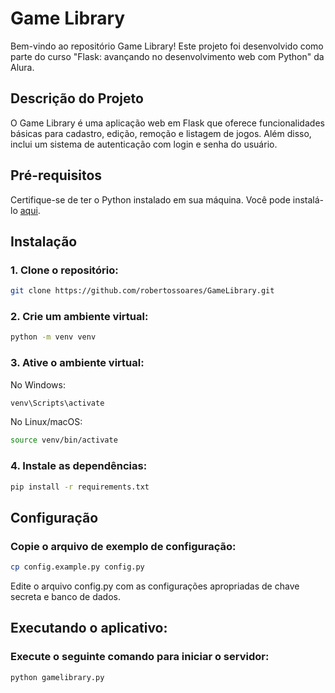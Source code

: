 # Game Library

Bem-vindo ao repositório Game Library! Este projeto foi desenvolvido como parte do curso "Flask: avançando no desenvolvimento web com Python" da Alura.

## Descrição do Projeto

O Game Library é uma aplicação web em Flask que oferece funcionalidades básicas para cadastro, edição, remoção e listagem de jogos. Além disso, inclui um sistema de autenticação com login e senha do usuário.

## Pré-requisitos

Certifique-se de ter o Python instalado em sua máquina. Você pode instalá-lo [aqui](https://www.python.org/).

## Instalação

### 1. Clone o repositório:
```bash
git clone https://github.com/robertossoares/GameLibrary.git
```
### 2. Crie um ambiente virtual:
```bash
python -m venv venv
```
### 3. Ative o ambiente virtual:
No Windows:
```bash
venv\Scripts\activate
```
No Linux/macOS:
```bash
source venv/bin/activate
```
### 4. Instale as dependências:
```bash
pip install -r requirements.txt
```

## Configuração

### Copie o arquivo de exemplo de configuração:
```bash
cp config.example.py config.py
```
Edite o arquivo config.py com as configurações apropriadas de chave secreta e banco de dados.

## Executando o aplicativo:

### Execute o seguinte comando para iniciar o servidor:
```bash
python gamelibrary.py
```
